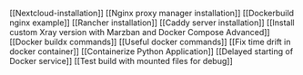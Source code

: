 [[Nextcloud-installation]]
[[Nginx proxy manager installation]]
[[Dockerbuild nginx example]]
[[Rancher installation]]
[[Caddy server installation]]
[[Install custom Xray version with Marzban and Docker Compose Advanced]]
[[Docker buildx commands]]
[[Useful docker commands]]
[[Fix time drift in docker container]]
[[Containerize Python Application]]
[[Delayed starting of Docker service]]
[[Test build with mounted files for debug]]